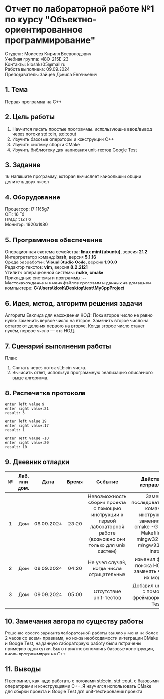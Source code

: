 # Отчет по лабораторной работе №1 по курсу "Объектно-ориентированное программирование"

Студент: Моисеев Кирилл Всеволодович \
Учебная группа: M8О-215Б-23 \
Контакты: kloshka05@mail.ru \
Работа выполнена: 09.09.2024\
Преподаватель: Зайцев Данила Евгеньевич

## 1. Тема

Первая программа на C++

## 2. Цель работы

1) Научится писать простые программы, использующие ввод/вывод через потоки std::cin, std::cout
2) Изучить базовые операторы и конструкции C++
3) Изучить систему сборки CMake
4) Изучить библиотеку для написания unit-тестов Google Test

## 3. Задание

16 Напишите программу, которая вычисляет наибольший общий делитель двух чисел

## 4. Оборудование

Процессор: i7 1165g7 \
ОП: 16 Гб \
НМД: 512 Гб \
Монитор: 1920x1080

## 5. Программное обеспечение

Операционная система семейства: **linux mint (ubuntu)**, версия **21.2** \
Интерпретатор команд: **bash**, версия **5.1.16** \
Среда разработки: **Visual Studio Code**, версия **1.93.0** \
Редактор текстов: **vim**, версия **8.2.2121** \
Утилиты операционной системы: **make, cmake** \
Прикладные системы и программы: **--** \
Местонахождение и имена файлов программ и данных на домашнем компьютере: **C:\Users\klosh\Desktop\test\MyCppProject**

## 6. Идея, метод, алгоритм решения задачи

Алгоритм Евклида для нахождения НОД:
Пока второе число не равно нулю:
    Заменить первое число на второе.
    Заменить второе число на остаток от деления первого на второе.
Когда второе число станет нулём, первое число — это НОД.
## 7. Сценарий выполнения работы

План:

1. Считать через поток std::cin числа.
2. Вычисить ответ, используя программную реализацию описанного выше алгоритма.

## 8. Распечатка протокола

```
enter left value:9
enter right value:21
result: 3

enter left value:19 
enter right value:17
result: 1

enter left value:-10
enter right value:20
result: 10
```

## 9. Дневник отладки

| №   | Лаб. или дом. | Дата       | Время | Событие                                                                                                        | Действие по исправлению | Примечание |
|:---:|:-------------:|:----------:|:-----:|:--------------------------------------------------------------------------------------------------------------:|:-----------------------:|:----------:|
| 1 | Дом | 08.09.2024 | 23:20 | Невозможность сборки проекта с помощью инструкции к первой лабораторной работе (возможно они только для unix систем) | Заменил последовательность команд в инструкции на заменил ее на cmake -G "MinGW Makefiles" .. ; mingw32-make ; mingw32-make install | спасибо GPT |
| 2 | Дом | 09.09.2024 | 04:20 | Не учел случай, когда числа отрицательные| изменил функцию поиска НОД: стал заменять числа на их модуль|   |
| 3 | Дом | 09.09.2024 | 05:00 | Отсутствие unit-тестов | Добавил unit-тесты с помощью фреймворка Google Test |   |


## 10. Замечания автора по существу работы

Решение своего варианта лабораторной работы заняло у меня не более 2 часов со всеми правками, но из-за необходимости интеграции CMake и Google Test, на данную лабораторную работу были потрачены примерно одни сутки. Было приятно вспомнить базовые конструкции, вновь программируя на C++

## 11. Выводы

Я вспомнил, как надо работать с потоками std::cin, std::cout, с базовыми операторами и конструкциями C++. Я научился использовать CMake для сборки проекта и Google Test для unit-тестирования проекта